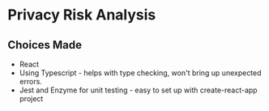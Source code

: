 # Privacy Risk Analysis


## Choices Made
- React
- Using Typescript - helps with type checking, won't bring up unexpected errors.
- Jest and Enzyme for unit testing - easy to set up with create-react-app project
